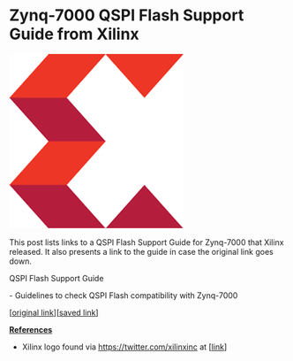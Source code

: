 # Zynq-7000 QSPI Flash Support Guide from Xilinx

![xilinx_logo_1](xilinx_logo_1.png)

This post lists links to a QSPI Flash Support Guide for Zynq-7000 that Xilinx released. It also presents a link to the guide in case the original link goes down.

QSPI Flash Support Guide

\- Guidelines to check QSPI Flash compatibility with Zynq-7000

\[[<u><span>original link</span></u>](https://www.xilinx.com/Attachment/QSPI_FLASH_support_guide_rev1.0.pdf)\]\[[<u><span>saved link</span></u>](https://drive.google.com/file/d/196JYjq5ipEtJC741-_8UiboeCWZcbyZp/view?usp=sharing)\]

**<u><span>References</span></u>**

-   Xilinx logo found via [<u><span>https://twitter.com/xilinxinc</span></u>](https://twitter.com/xilinxinc) at \[[<u><span>link</span></u>](https://pbs.twimg.com/profile_images/535545777020338176/pEWdIYq__400x400.png)\]